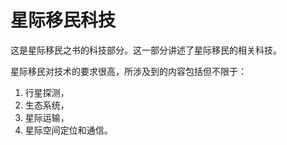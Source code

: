 # 星际移民科技

这是星际移民之书的科技部分。这一部分讲述了星际移民的相关科技。

星际移民对技术的要求很高，所涉及到的内容包括但不限于：

1. 行星探测，
2. 生态系统，
3. 星际运输，
4. 星际空间定位和通信。
